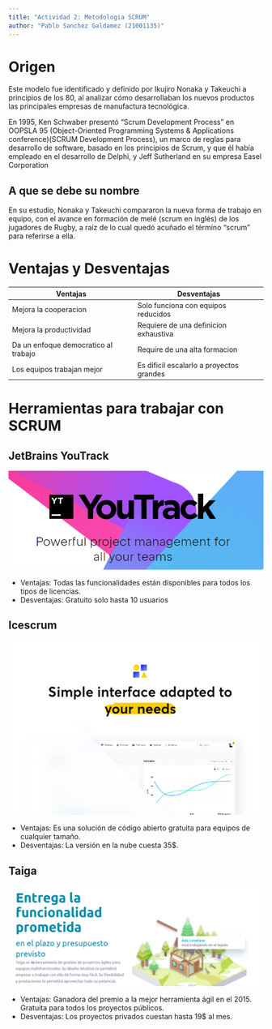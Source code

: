 ```yaml
---
title: "Actividad 2: Metodologia SCRUM"
author: "Pablo Sanchez Galdamez (21001135)"
---
```


Origen
======

Este modelo fue identificado y definido por Ikujiro Nonaka y Takeuchi
a principios de los 80, al analizar cómo desarrollaban los nuevos productos las
principales empresas de manufactura tecnológica.

En 1995, Ken Schwaber presentó “Scrum Development Process” en OOPSLA 95
(Object-Oriented Programming Systems & Applications conference)(SCRUM
Development Process), un marco de reglas para desarrollo de software, basado en
los principios de Scrum, y que él había empleado en el desarrollo de Delphi,
y Jeff Sutherland en su empresa Easel Corporation

A que se debe su nombre
-----------------------

En su estudio, Nonaka y Takeuchi compararon la nueva forma de trabajo en
equipo, con el avance en formación de melé (scrum en inglés) de los jugadores
de Rugby, a raíz de lo cual quedó acuñado el término “scrum” para referirse
a ella.

Ventajas y Desventajas
======================

| Ventajas                             | Desventajas                              |
|--------------------------------------|------------------------------------------|
| Mejora la cooperacion                | Solo funciona con equipos reducidos      |
| Mejora la productividad              | Requiere de una definicion exhaustiva    |
| Da un enfoque democratico al trabajo | Require de una alta formacion            |
| Los equipos trabajan mejor           | Es dificil escalarlo a proyectos grandes |


Herramientas para trabajar con SCRUM
====================================

JetBrains YouTrack
------------------

![](./img/YouTrack.png)

* Ventajas: Todas las funcionalidades están disponibles para todos los tipos de
  licencias.
* Desventajas: Gratuito solo hasta 10 usuarios

Icescrum
--------

![](./img/icescrum.png)

* Ventajas: Es una solución de código abierto gratuita para equipos de
  cualquier tamaño.
* Desventajas: La versión en la nube cuesta 35\$.

Taiga
-----

![](./img/taiga.png)

* Ventajas: Ganadora del premio a la mejor herramienta ágil en el 2015.
  Gratuita para todos los proyectos públicos.
* Desventajas: Los proyectos privados cuestan hasta 19\$ al mes.
